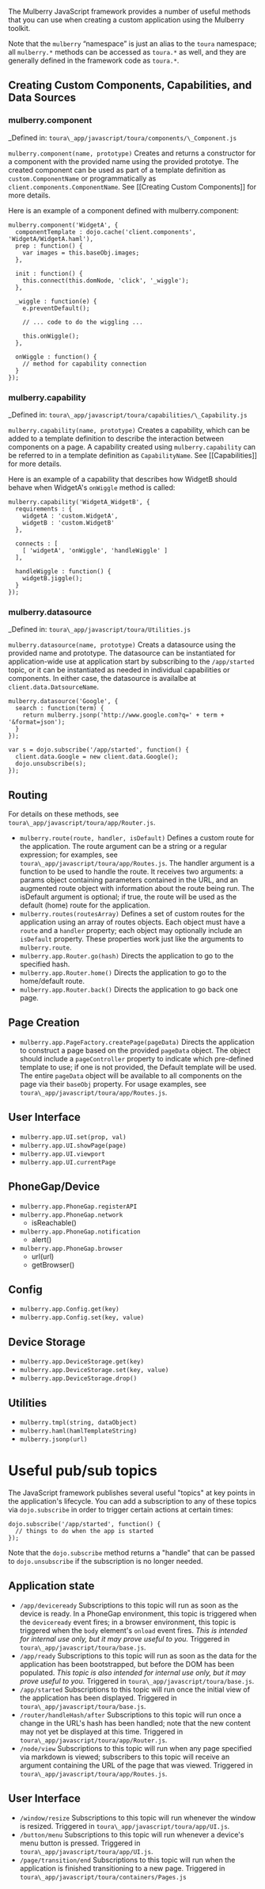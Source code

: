 The Mulberry JavaScript framework provides a number of useful methods that you
can use when creating a custom application using the Mulberry toolkit.

Note that the `mulberry` “namespace” is just an alias to the `toura` namespace;
all `mulberry.*` methods can be accessed as `toura.*` as well, and they are
generally defined in the framework code as `toura.*`.

## Creating Custom Components, Capabilities, and Data Sources

### mulberry.component

_Defined in: `toura\_app/javascript/toura/components/\_Component.js`

`mulberry.component(name, prototype)` Creates and returns a constructor for a
component with the provided name using the provided prototye. The created
component can be used as part of a template definition as
`custom.ComponentName` or programmatically as
`client.components.ComponentName`. See [[Creating Custom Components]] for more
details.

Here is an example of a component defined with mulberry.component:

    mulberry.component('WidgetA', {
      componentTemplate : dojo.cache('client.components', 'WidgetA/WidgetA.haml'),
      prep : function() {
        var images = this.baseObj.images;
      },

      init : function() {
        this.connect(this.domNode, 'click', '_wiggle');
      },

      _wiggle : function(e) {
        e.preventDefault();

        // ... code to do the wiggling ...

        this.onWiggle();
      },

      onWiggle : function() {
        // method for capability connection
      }
    });

### mulberry.capability

_Defined in: `toura\_app/javascript/toura/capabilities/\_Capability.js`

`mulberry.capability(name, prototype)` Creates a capability, which can be added
to a template definition to describe the interaction between components on a
page. A capability created using `mulberry.capability` can be referred to in a
template definition as `CapabilityName`. See [[Capabilities]] for more details.

Here is an example of a capability that describes how WidgetB should behave
when WidgetA's `onWiggle` method is called:

    mulberry.capability('WidgetA_WidgetB', {
      requirements : {
        widgetA : 'custom.WidgetA',
        widgetB : 'custom.WidgetB'
      },

      connects : [
        [ 'widgetA', 'onWiggle', 'handleWiggle' ]
      ],

      handleWiggle : function() {
        widgetB.jiggle();
      }
    });

### mulberry.datasource

_Defined in: `toura\_app/javascript/toura/Utilities.js`

`mulberry.datasource(name, prototype)` Creats a datasource using the provided
name and prototype. The datasource can be instantiated for application-wide use
at application start by subscribing to the `/app/started` topic, or it can be
instantiated as needed in individual capabilities or components. In either
case, the datasource is availalbe at `client.data.DatsourceName`.

    mulberry.datasource('Google', {
      search : function(term) {
        return mulberry.jsonp('http://www.google.com?q=' + term + '&format=json');
      }
    });

    var s = dojo.subscribe('/app/started', function() {
      client.data.Google = new client.data.Google();
      dojo.unsubscribe(s);
    });

## Routing

For details on these methods, see `toura\_app/javascript/toura/app/Router.js`.

- `mulberry.route(route, handler, isDefault)` Defines a custom route for the
  application. The route argument can be a string or a regular expression; for
  examples, see `toura\_app/javascript/toura/app/Routes.js`. The handler
  argument is a function to be used to handle the route. It receives two
  arguments: a params object containing parameters contained in the URL, and an
  augmented route object with information about the route being run. The
  isDefault argument is optional; if true, the route will be used as the
  default (home) route for the application.
- `mulberry.routes(routesArray)` Defines a set of custom routes for the
  application using an array of routes objects. Each object must have a `route`
  and a `handler` property; each object may optionally include an `isDefault`
  property. These properties work just like the arguments to `mulberry.route`.
- `mulberry.app.Router.go(hash)` Directs the application to go to the specified
  hash.
- `mulberry.app.Router.home()` Directs the application to go to the
  home/default route.
- `mulberry.app.Router.back()` Directs the application to go back one page.

## Page Creation

- `mulberry.app.PageFactory.createPage(pageData)` Directs the application to
  construct a page based on the provided `pageData` object. The object should
  include a `pageController` property to indicate which pre-defined template to
  use; if one is not provided, the Default template will be used. The entire
  `pageData` object will be available to all components on the page via their
  `baseObj` property. For usage examples, see
  `toura\_app/javascript/toura/app/Routes.js`.

## User Interface

- `mulberry.app.UI.set(prop, val)`
- `mulberry.app.UI.showPage(page)`
- `mulberry.app.UI.viewport`
- `mulberry.app.UI.currentPage`

## PhoneGap/Device

- `mulberry.app.PhoneGap.registerAPI`
- `mulberry.app.PhoneGap.network`
  - isReachable()
- `mulberry.app.PhoneGap.notification`
  - alert()
- `mulberry.app.PhoneGap.browser`
  - url(url)
  - getBrowser()

## Config

- `mulberry.app.Config.get(key)`
- `mulberry.app.Config.set(key, value)`

## Device Storage

- `mulberry.app.DeviceStorage.get(key)`
- `mulberry.app.DeviceStorage.set(key, value)`
- `mulberry.app.DeviceStorage.drop()`

## Utilities

- `mulberry.tmpl(string, dataObject)`
- `mulberry.haml(hamlTemplateString)`
- `mulberry.jsonp(url)`

# Useful pub/sub topics

The JavaScript framework publishes several useful "topics" at key points in the
application's lifecycle. You can add a subscription to any of these topics via
`dojo.subscribe` in order to trigger certain actions at certain times:

    dojo.subscribe('/app/started', function() {
      // things to do when the app is started
    });

Note that the `dojo.subscribe` method returns a "handle" that can be passed to
`dojo.unsubscribe` if the subscription is no longer needed.

## Application state

- `/app/deviceready` Subscriptions to this topic will run as soon as the device
  is ready. In a PhoneGap environment, this topic is triggered when the
  `deviceready` event fires; in a browser environment, this topic is triggered
  when the `body` element's `onload` event fires. *This is intended for
  internal use only, but it may prove useful to you.* Triggered in
  `toura\_app/javascript/toura/base.js`.
- `/app/ready` Subscriptions to this topic will run as soon as the data for the
  application has been bootstrapped, but before the DOM has been populated.
  *This topic is also intended for internal use only, but it may prove useful
  to you.* Triggered in `toura\_app/javascript/toura/base.js`.
- `/app/started` Subscriptions to this topic will run once the initial view of
  the application has been displayed. Triggered in
  `toura\_app/javascript/toura/base.js`.
- `/router/handleHash/after` Subscriptions to this topic will run once a change
  in the URL's hash has been handled; note that the new content may not yet be
  displayed at this time. Triggered in
  `toura\_app/javascript/toura/app/Router.js`.
- `/node/view` Subscriptions to this topic will run when any page specified via
  markdown is viewed; subscribers to this topic will receive an argument
  containing the URL of the page that was viewed. Triggered in
  `toura\_app/javascript/toura/app/Routes.js`.

## User Interface

- `/window/resize` Subscriptions to this topic will run whenever the window is
  resized. Triggered in `toura\_app/javascript/toura/app/UI.js`.
- `/button/menu` Subscriptions to this topic will run whenever a device's menu
  button is pressed. Triggered in `toura\_app/javascript/toura/app/UI.js`.
- `/page/transition/end` Subscriptions to this topic will run when the
  application is finished transitioning to a new page. Triggered in
  `toura\_app/javascript/toura/containers/Pages.js`
